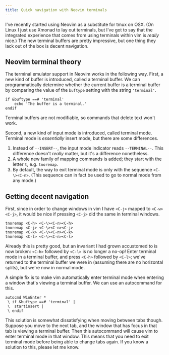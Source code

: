 ```yaml
---
title: Quick navigation with Neovim terminals
---
```


I've recently started using Neovim as a substitute for tmux on OSX. (On Linux I
just use Xmonad to lay out terminals, but I've got to say that the integrated
experience that comes from using terminals within vim is _really_ nice.) The
new terminal buffers are pretty impressive, but one thing they lack out of the
box is decent navigation.

Neovim terminal theory
----------------------

The terminal emulator support in Neovim works in the following way. First, a
new kind of buffer is introduced, called a terminal buffer. We can
programmatically determine whether the current buffer is a terminal buffer by
comparing the value of the `buftype` setting with the string `'terminal'`.

```
if &buftype ==# 'terminal'
    echo 'The buffer is a terminal.'
endif
```

Terminal buffers are not modifiable, so commands that delete text won't work.

Second, a new kind of input mode is introduced, called terminal mode. Terminal
mode is *essentially* insert mode, but there are some differences.

 1. Instead of `--INSERT--`, the input mode indicator reads `--TERMINAL--`.
    This difference doesn't *really* matter, but it's a difference nonetheless.
 2. A whole new family of mapping commands is added; they start with the letter
    `t`, e.g. `tnoremap`.
 3. By default, the way to exit terminal mode is only with the sequence
    `<C-\><C-n>`. (This sequence can in fact be used to go to normal mode from
    any mode.)

Getting decent navigation
-------------------------

First, since in order to change windows in vim I have `<C-j>` mapped to
`<C-w><C-j>`, it would be nice if pressing `<C-j>` did the same in terminal
windows.

```
tnoremap <C-h> <C-\><C-n><C-h>
tnoremap <C-j> <C-\><C-n><C-j>
tnoremap <C-k> <C-\><C-n><C-k>
tnoremap <C-l> <C-\><C-n><C-l>
```

Already this is pretty good, but an invariant I had grown accustomed to is now
broken: `<C-h>` followed by `<C-l>` is no longer a no-op! Enter terminal mode
in a terminal buffer, and press `<C-h>` followed by `<C-l>`; we've returned to
the terminal buffer we were in (assuming there are no horizontal splits), but
we're now in normal mode.

A simple fix is to make vim automatically enter terminal mode when entering a
window that's viewing a terminal buffer. We can use an autocommand for this.

```
autocmd WinEnter *
 \ if &buftype ==# 'terminal' |
 \  startinsert |
 \ endif
```

This solution is somewhat dissatisfying when moving between tabs though.
Suppose you move to the next tab, and the window that has focus in that tab is
viewing a terminal buffer. Then this autocommand will cause vim to enter
terminal mode in that window. This means that you need to exit terminal mode
before being able to change tabs again. If you know a solution to this, please
let me know.
